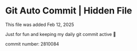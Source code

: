 # Git Auto Commit | Hidden File

This file was added Feb 12, 2025

Just for fun and keeping my daily git commit active 🤪

commit number: 2810084
